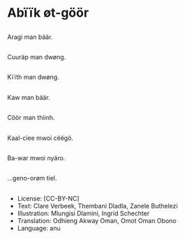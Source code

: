 # Abïïk øt-göör

##
Aragi man bäär.

##
Cuuräp man dwøng.

##
Kïïth man dwøng.

##
Kaw man bäär.

##
Cöör man thiinh.

##
Kaal-ciee mwoi cëëgö.

##
Ba-war mwoi nyäro.

##
...geno-orøm tiel.

##
* License: [CC-BY-NC]
* Text: Clare Verbeek, Thembani Dladla, Zanele Buthelezi
* Illustration: Mlungisi Dlamini, Ingrid Schechter
* Translation: Odhieng Akway Oman, Omot Oman Obono
* Language: anu
